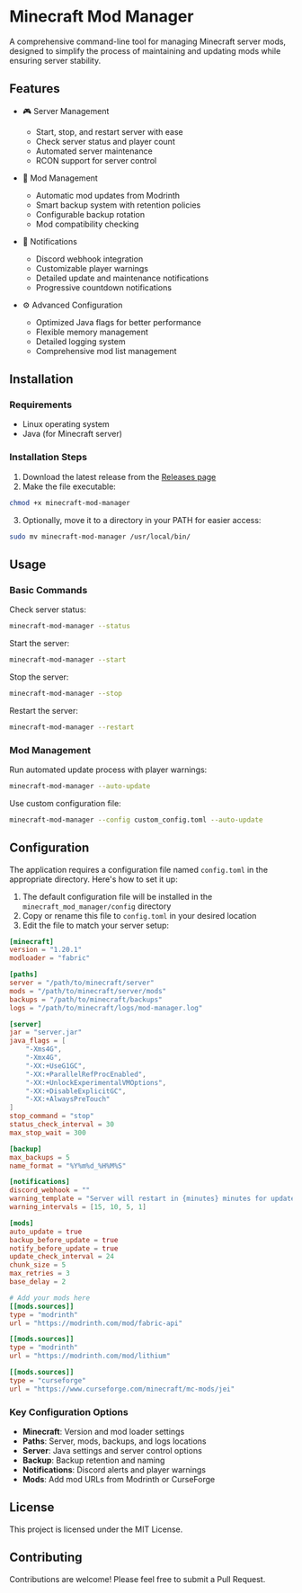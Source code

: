 # Minecraft Mod Manager

A comprehensive command-line tool for managing Minecraft server mods, designed to simplify the process of maintaining and updating mods while ensuring server stability.

## Features

- 🎮 Server Management
  - Start, stop, and restart server with ease
  - Check server status and player count
  - Automated server maintenance
  - RCON support for server control

- 🔄 Mod Management
  - Automatic mod updates from Modrinth
  - Smart backup system with retention policies
  - Configurable backup rotation
  - Mod compatibility checking

- 🔔 Notifications
  - Discord webhook integration
  - Customizable player warnings
  - Detailed update and maintenance notifications
  - Progressive countdown notifications

- ⚙️ Advanced Configuration
  - Optimized Java flags for better performance
  - Flexible memory management
  - Detailed logging system
  - Comprehensive mod list management

## Installation

### Requirements

- Linux operating system
- Java (for Minecraft server)

### Installation Steps

1. Download the latest release from the [Releases page](https://github.com/dacrab/minecraft-mod-manager/releases/latest)
2. Make the file executable:

```bash
chmod +x minecraft-mod-manager
```

3. Optionally, move it to a directory in your PATH for easier access:

```bash
sudo mv minecraft-mod-manager /usr/local/bin/
```

## Usage

### Basic Commands

Check server status:

```bash
minecraft-mod-manager --status
```

Start the server:

```bash
minecraft-mod-manager --start
```

Stop the server:

```bash
minecraft-mod-manager --stop
```

Restart the server:

```bash
minecraft-mod-manager --restart
```

### Mod Management

Run automated update process with player warnings:

```bash
minecraft-mod-manager --auto-update
```

Use custom configuration file:

```bash
minecraft-mod-manager --config custom_config.toml --auto-update
```

## Configuration

The application requires a configuration file named `config.toml` in the appropriate directory. Here's how to set it up:

1. The default configuration file will be installed in the `minecraft_mod_manager/config` directory
2. Copy or rename this file to `config.toml` in your desired location
3. Edit the file to match your server setup:

```toml
[minecraft]
version = "1.20.1"
modloader = "fabric"

[paths]
server = "/path/to/minecraft/server"
mods = "/path/to/minecraft/server/mods"
backups = "/path/to/minecraft/backups"
logs = "/path/to/minecraft/logs/mod-manager.log"

[server]
jar = "server.jar"
java_flags = [
    "-Xms4G",
    "-Xmx4G",
    "-XX:+UseG1GC",
    "-XX:+ParallelRefProcEnabled",
    "-XX:+UnlockExperimentalVMOptions",
    "-XX:+DisableExplicitGC",
    "-XX:+AlwaysPreTouch"
]
stop_command = "stop"
status_check_interval = 30
max_stop_wait = 300

[backup]
max_backups = 5
name_format = "%Y%m%d_%H%M%S"

[notifications]
discord_webhook = ""
warning_template = "Server will restart in {minutes} minutes for updates"
warning_intervals = [15, 10, 5, 1]

[mods]
auto_update = true
backup_before_update = true
notify_before_update = true
update_check_interval = 24
chunk_size = 5
max_retries = 3
base_delay = 2

# Add your mods here
[[mods.sources]]
type = "modrinth"
url = "https://modrinth.com/mod/fabric-api"

[[mods.sources]]
type = "modrinth"
url = "https://modrinth.com/mod/lithium"

[[mods.sources]]
type = "curseforge"
url = "https://www.curseforge.com/minecraft/mc-mods/jei"
```

### Key Configuration Options

- **Minecraft**: Version and mod loader settings
- **Paths**: Server, mods, backups, and logs locations
- **Server**: Java settings and server control options
- **Backup**: Backup retention and naming
- **Notifications**: Discord alerts and player warnings
- **Mods**: Add mod URLs from Modrinth or CurseForge

## License

This project is licensed under the MIT License.

## Contributing

Contributions are welcome! Please feel free to submit a Pull Request.